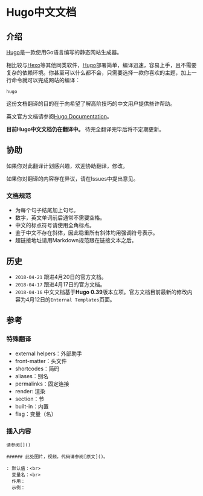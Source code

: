 # Hugo中文文档

## 介绍

[Hugo](https://gohugo.io/)是一款使用Go语言编写的静态网站生成器。

相比较与[Hexo](https://hexo.io/)等其他同类软件，[Hugo](https://gohugo.io/)部署简单，编译迅速，容易上手，且不需要复杂的依赖环境。你甚至可以什么都不会，只需要选择一款你喜欢的主题，加上一行命令就可以完成网站的编译：

```
hugo
```

这份文档翻译的目的在于向希望了解高阶技巧的中文用户提供些许帮助。

英文官方文档请参阅[Hugo Documentation](https://gohugo.io/documentation/)。

**目前Hugo中文文档仍在翻译中。** 待完全翻译完毕后将不定期更新。

## 协助

如果你对此翻译计划感兴趣，欢迎协助翻译，修改。

如果你对翻译的内容存在异议，请在Issues中提出意见。

### 文档规范

* 为每个句子结尾加上句号。
* 数字，英文单词前后通常不需要空格。
* 中文的标点符号请使用全角标点。
* 鉴于中文不存在斜体，因此稳重所有斜体均用强调符号表示。
* 超链接地址请用Markdown规范跟在链接文本之后。

## 历史

* `2018-04-21` 跟进4月20日的官方文档。
* `2018-04-17` 跟进4月17日的官方文档。
* `2018-04-16` 中文文档基于**Hugo 0.39**版本立项。官方文档目前最新的修改内容为4月12日的`Internal Templates`页面。

## 参考

### 特殊翻译

* external helpers：外部助手
* front-matter：头文件
* shortcodes：简码
* aliases：别名
* permalinks：固定连接
* render: 渲染
* section：节
* built-in：内置
* flag：变量（名）

### 插入内容

```
请参阅[]()
```

```
###### 此处图片，视频，代码请参阅[原文]()。
```

```
: 默认值：<br>
  变量名：<br>
  作用：
  示例：
```
